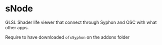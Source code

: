 # sNode
GLSL Shader life viewer that connect through Syphon and OSC with what other apps.

Require to have downloaded ```ofxSyphon``` on the addons folder
